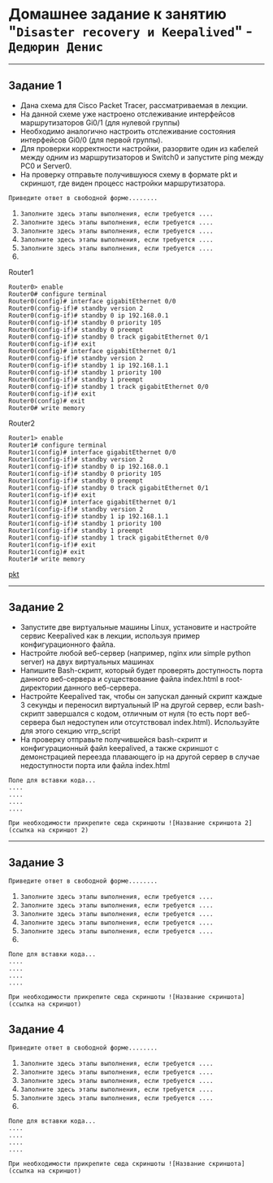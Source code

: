 # Домашнее задание к занятию "`Disaster recovery и Keepalived`" - `Дедюрин Денис`

---

## Задание 1

* Дана схема для Cisco Packet Tracer, рассматриваемая в лекции.
* На данной схеме уже настроено отслеживание интерфейсов маршрутизаторов Gi0/1 (для нулевой группы)
* Необходимо аналогично настроить отслеживание состояния интерфейсов Gi0/0 (для первой группы).
* Для проверки корректности настройки, разорвите один из кабелей между одним из маршрутизаторов и Switch0 и запустите ping между PC0 и Server0.
* На проверку отправьте получившуюся схему в формате pkt и скриншот, где виден процесс настройки маршрутизатора.


`Приведите ответ в свободной форме........`

1. `Заполните здесь этапы выполнения, если требуется ....`
2. `Заполните здесь этапы выполнения, если требуется ....`
3. `Заполните здесь этапы выполнения, если требуется ....`
4. `Заполните здесь этапы выполнения, если требуется ....`
5. `Заполните здесь этапы выполнения, если требуется ....`
6. 

Router1
```
Router0> enable
Router0# configure terminal
Router0(config)# interface gigabitEthernet 0/0
Router0(config-if)# standby version 2
Router0(config-if)# standby 0 ip 192.168.0.1
Router0(config-if)# standby 0 priority 105
Router0(config-if)# standby 0 preempt
Router0(config-if)# standby 0 track gigabitEthernet 0/1
Router0(config-if)# exit
Router0(config)# interface gigabitEthernet 0/1
Router0(config-if)# standby version 2
Router0(config-if)# standby 1 ip 192.168.1.1
Router0(config-if)# standby 1 priority 100
Router0(config-if)# standby 1 preempt
Router0(config-if)# standby 1 track gigabitEthernet 0/0
Router0(config-if)# exit
Router0(config)# exit
Router0# write memory
```

Router2
```
Router1> enable
Router1# configure terminal
Router1(config)# interface gigabitEthernet 0/0
Router1(config-if)# standby version 2
Router1(config-if)# standby 0 ip 192.168.0.1
Router1(config-if)# standby 0 priority 105
Router1(config-if)# standby 0 preempt
Router1(config-if)# standby 0 track gigabitEthernet 0/1
Router1(config-if)# exit
Router1(config)# interface gigabitEthernet 0/1
Router1(config-if)# standby version 2
Router1(config-if)# standby 1 ip 192.168.1.1
Router1(config-if)# standby 1 priority 100
Router1(config-if)# standby 1 preempt
Router1(config-if)# standby 1 track gigabitEthernet 0/0
Router1(config-if)# exit
Router1(config)# exit
Router1# write memory
```

[pkt](https://github.com/omegavlg/Keepalived/blob/main/hsrp_advanced_dedyurin.pkt)

---

## Задание 2
* Запустите две виртуальные машины Linux, установите и настройте сервис Keepalived как в лекции, используя пример конфигурационного файла.
* Настройте любой веб-сервер (например, nginx или simple python server) на двух виртуальных машинах
* Напишите Bash-скрипт, который будет проверять доступность порта данного веб-сервера и существование файла index.html в root-директории данного веб-сервера.
* Настройте Keepalived так, чтобы он запускал данный скрипт каждые 3 секунды и переносил виртуальный IP на другой сервер, если bash-скрипт завершался с кодом, отличным от нуля (то есть порт веб-сервера был недоступен или отсутствовал index.html). Используйте для этого секцию vrrp_script
* На проверку отправьте получившейся bash-скрипт и конфигурационный файл keepalived, а также скриншот с демонстрацией переезда плавающего ip на другой сервер в случае недоступности порта или файла index.html
```
Поле для вставки кода...
....
....
....
....
```

`При необходимости прикрепитe сюда скриншоты
![Название скриншота 2](ссылка на скриншот 2)`


---

## Задание 3

`Приведите ответ в свободной форме........`

1. `Заполните здесь этапы выполнения, если требуется ....`
2. `Заполните здесь этапы выполнения, если требуется ....`
3. `Заполните здесь этапы выполнения, если требуется ....`
4. `Заполните здесь этапы выполнения, если требуется ....`
5. `Заполните здесь этапы выполнения, если требуется ....`
6. 

```
Поле для вставки кода...
....
....
....
....
```

`При необходимости прикрепитe сюда скриншоты
![Название скриншота](ссылка на скриншот)`

## Задание 4

`Приведите ответ в свободной форме........`

1. `Заполните здесь этапы выполнения, если требуется ....`
2. `Заполните здесь этапы выполнения, если требуется ....`
3. `Заполните здесь этапы выполнения, если требуется ....`
4. `Заполните здесь этапы выполнения, если требуется ....`
5. `Заполните здесь этапы выполнения, если требуется ....`
6. 

```
Поле для вставки кода...
....
....
....
....
```

`При необходимости прикрепитe сюда скриншоты
![Название скриншота](ссылка на скриншот)`
